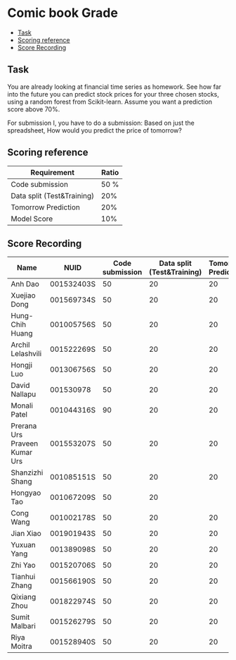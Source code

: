 # Comic book Grade <!-- omit in toc -->

- [Task](#task)
- [Scoring reference](#scoring-reference)
- [Score Recording](#score-recording)

## Task

You are already looking at financial time series as homework. See how far into the future you can predict stock prices for your three chosen stocks, using a random forest from Scikit-learn. Assume you want a prediction score above 70%.

For submission Ⅰ, you have to do a submission: Based on just the spreadsheet, How would you predict the price of tomorrow?

## Scoring reference

|Requirement|Ratio|
|-|-|
Code submission|50 %
Data split (Test&Training)| 20%
Tomorrow Prediction| 20%
Model Score| 10%

## Score Recording

Name|NUID|Code submission|Data split (Test&Training)|Tomorrow Prediction|Model Score|Grade|Consideration|
|-|-|-|-|-|-|-|-|
Anh Dao|001532403S|50|20|20|10|100|
Xuejiao Dong|001569734S|50|20|20|10|100|
Hung-Chih Huang|001005756S|50|20|20|10|100|
Archil Lelashvili|001522269S|50|20|20|10|100|
Hongji Luo|001306756S|50|20|20|10|100|
David Nallapu|001530978|50|20|20|10|100|
Monali Patel|001044316S|90|20|20|10|100|
Prerana Urs Praveen Kumar Urs|001553207S|50|20|20|10|100|
Shanzizhi Shang|001085151S|50|20|20|10|100|
Hongyao Tao|001067209S|50|20||20|100||
Cong Wang|001002178S|50|20|20|10|100|
Jian Xiao|001901943S|50|20|20|10|100|
Yuxuan Yang|001389098S|50|20|20|10|100|
Zhi Yao|001520706S|50|20|20|10|100|
Tianhui Zhang|001566190S|50|20|20|10|100|
Qixiang Zhou|001822974S|50|20|20|10|100|
Sumit Malbari|001526279S|50|20|20|10|100|
Riya Moitra|001528940S|50|20|20|10|100|
